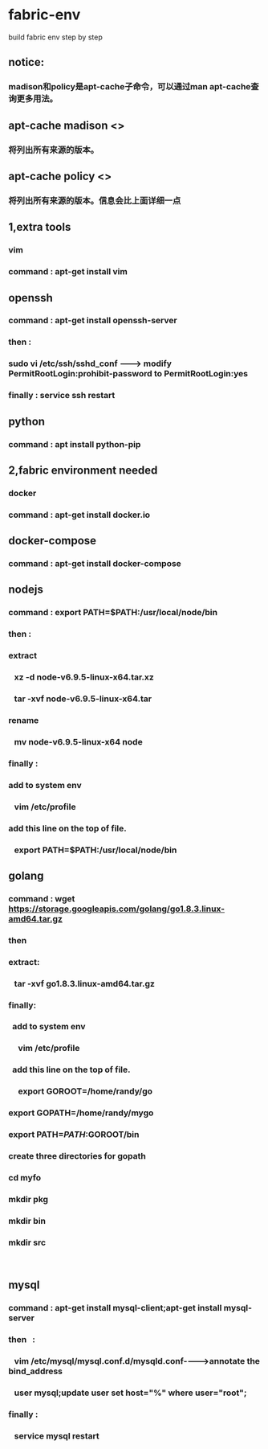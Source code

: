 # fabric-env
build fabric env step by step

## notice:
### madison和policy是apt-cache子命令，可以通过man apt-cache查询更多用法。
## apt-cache madison <<package name>>
### 将列出所有来源的版本。
## apt-cache policy <<package name>>
### 将列出所有来源的版本。信息会比上面详细一点

## 1,extra tools
### vim 
### command : apt-get install vim

## openssh
### command : apt-get install openssh-server
### then  : 
###  sudo vi /etc/ssh/sshd_conf ---> modify PermitRootLogin:prohibit-password  to PermitRootLogin:yes
### finally : service ssh restart

## python
### command : apt install python-pip

## 2,fabric environment needed
### docker
### command : apt-get install docker.io

## docker-compose
### command : apt-get install docker-compose

## nodejs
### command : export PATH=$PATH:/usr/local/node/bin
### then : 
###  extract
###    xz -d node-v6.9.5-linux-x64.tar.xz
###    tar -xvf node-v6.9.5-linux-x64.tar
###  rename 
###    mv node-v6.9.5-linux-x64 node
### finally : 
###  add to system env
###    vim /etc/profile
###  add this line on the top of file.
###    export PATH=$PATH:/usr/local/node/bin

## golang
### command : wget https://storage.googleapis.com/golang/go1.8.3.linux-amd64.tar.gz
### then
###  extract:
###    tar -xvf go1.8.3.linux-amd64.tar.gz
### finally:
###   add to system env
###      vim /etc/profile
###   add this line on the top of file.
###      export GOROOT=/home/randy/go
###      export GOPATH=/home/randy/mygo
###      export PATH=$PATH:$GOROOT/bin
###   create three directories for gopath
###      cd myfo
###      mkdir pkg
###      mkdir bin
###      mkdir src
  
## mysql
### command : apt-get install mysql-client;apt-get install mysql-server
### then    : 
###    vim /etc/mysql/mysql.conf.d/mysqld.conf---->annotate the bind_address
###    user mysql;update user set host="%" where user="root";
### finally : 
###    service mysql restart
